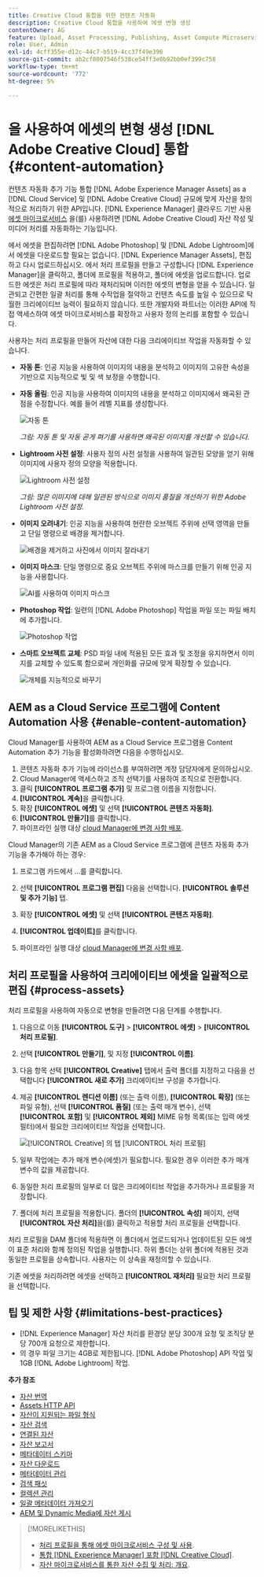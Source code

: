 ```yaml
---
title: Creative Cloud 통합을 위한 컨텐츠 자동화
description: Creative Cloud 통합을 사용하여 에셋 변형 생성
contentOwner: AG
feature: Upload, Asset Processing, Publishing, Asset Compute Microservices
role: User, Admin
exl-id: 4cff355e-d12c-44c7-b519-4cc37f49e396
source-git-commit: ab2cf8007546f538ce54ff3e0b92bb0ef399c758
workflow-type: tm+mt
source-wordcount: '772'
ht-degree: 5%

---
```


# 을 사용하여 에셋의 변형 생성 [!DNL Adobe Creative Cloud] 통합 {#content-automation}

컨텐츠 자동화 추가 기능 통합 [!DNL Adobe Experience Manager Assets] as a [!DNL Cloud Service] 및 [!DNL Adobe Creative Cloud] 규모에 맞게 자산을 창의적으로 처리하기 위한 API입니다. [!DNL Experience Manager] 클라우드 기반 사용 [에셋 마이크로서비스](/help/assets/asset-microservices-overview.md) 을(를) 사용하려면 [!DNL Adobe Creative Cloud] 자산 작성 및 미디어 처리를 자동화하는 기능입니다.

에서 에셋을 편집하려면 [!DNL Adobe Photoshop] 및 [!DNL Adobe Lightroom]에서 에셋을 다운로드할 필요는 없습니다. [!DNL Experience Manager Assets], 편집하고 다시 업로드하십시오. 에서 처리 프로필을 만들고 구성합니다 [!DNL Experience Manager]을 클릭하고, 폴더에 프로필을 적용하고, 폴더에 에셋을 업로드합니다. 업로드한 에셋은 처리 프로필에 따라 재처리되며 이러한 에셋의 변형을 얻을 수 있습니다. 일관되고 간편한 일괄 처리를 통해 수작업을 절약하고 컨텐츠 속도를 높일 수 있으므로 탁월한 크리에이티브 능력이 필요하지 않습니다. 또한 개발자와 파트너는 이러한 API에 직접 액세스하여 에셋 마이크로서비스를 확장하고 사용자 정의 논리를 포함할 수 있습니다.

사용자는 처리 프로필을 만들어 자산에 대한 다음 크리에이티브 작업을 자동화할 수 있습니다.

* **자동 톤**: 인공 지능을 사용하여 이미지의 내용을 분석하고 이미지의 고유한 속성을 기반으로 지능적으로 빛 및 색 보정을 수행합니다.

* **자동 올림**: 인공 지능을 사용하여 이미지의 내용을 분석하고 이미지에서 왜곡된 관점을 수정합니다. 예를 들어 레벨 지표를 생성합니다.

  ![자동 톤](/help/assets/assets/content-automation-autotone.png)

  *그림: 자동 톤 및 자동 곧게 펴기를 사용하면 왜곡된 이미지를 개선할 수 있습니다.*

* **Lightroom 사전 설정**: 사용자 정의 사전 설정을 사용하여 일관된 모양을 얻기 위해 이미지에 사용자 정의 모양을 적용합니다.

  ![Lightroom 사전 설정](/help/assets/assets/content-automation-lrpresets.png)

  *그림: 많은 이미지에 대해 일관된 방식으로 이미지 품질을 개선하기 위한 Adobe Lightroom 사전 설정.*

* **이미지 오려내기**: 인공 지능을 사용하여 현란한 오브젝트 주위에 선택 영역을 만들고 단일 명령으로 배경을 제거합니다.

  ![배경을 제거하고 사진에서 이미지 잘라내기](/help/assets/assets/content-automation-backgroundremove.png)

* **이미지 마스크**: 단일 명령으로 중요 오브젝트 주위에 마스크를 만들기 위해 인공 지능을 사용합니다.

  ![AI를 사용하여 이미지 마스크](/help/assets/assets/content-automation-mask.png)

* **Photoshop 작업**: 일련의 [!DNL Adobe Photoshop] 작업을 파일 또는 파일 배치에 추가합니다.

  ![Photoshop 작업](/help/assets/assets/content-automation-psactions.png)

* **스마트 오브젝트 교체**: PSD 파일 내에 적용된 모든 효과 및 조정을 유지하면서 이미지를 교체할 수 있도록 함으로써 개인화를 규모에 맞게 확장할 수 있습니다.

  ![개체를 지능적으로 바꾸기](/help/assets/assets/content-automation-objectreplace.png)

## AEM as a Cloud Service 프로그램에 Content Automation 사용 {#enable-content-automation}

Cloud Manager를 사용하여 AEM as a Cloud Service 프로그램용 Content Automation 추가 기능을 활성화하려면 다음을 수행하십시오.

1. 콘텐츠 자동화 추가 기능에 라이선스를 부여하려면 계정 담당자에게 문의하십시오.
1. Cloud Manager에 액세스하고 조직 선택기를 사용하여 조직으로 전환합니다.
1. 클릭 **[!UICONTROL 프로그램 추가]** 및 프로그램 이름을 지정합니다.
1. **[!UICONTROL 계속]**&#x200B;을 클릭합니다.
1. 확장 **[!UICONTROL 에셋]** 및 선택 **[!UICONTROL 콘텐츠 자동화]**.
1. **[!UICONTROL 만들기]**&#x200B;를 클릭합니다.
1. 파이프라인 실행 대상 [cloud Manager에 변경 사항 배포](https://experienceleague.adobe.com/docs/experience-manager-cloud-service/content/implementing/using-cloud-manager/deploy-code.html).

Cloud Manager의 기존 AEM as a Cloud Service 프로그램에 콘텐츠 자동화 추가 기능을 추가해야 하는 경우:

1. 프로그램 카드에서 ...를 클릭합니다.

1. 선택 **[!UICONTROL 프로그램 편집]** 다음을 선택합니다. **[!UICONTROL 솔루션 및 추가 기능]** 탭.

1. 확장 **[!UICONTROL 에셋]** 및 선택 **[!UICONTROL 콘텐츠 자동화]**.
1. **[!UICONTROL 업데이트]**&#x200B;를 클릭합니다.
1. 파이프라인 실행 대상 [cloud Manager에 변경 사항 배포](https://experienceleague.adobe.com/docs/experience-manager-cloud-service/content/implementing/using-cloud-manager/deploy-code.html).

## 처리 프로필을 사용하여 크리에이티브 에셋을 일괄적으로 편집 {#process-assets}

처리 프로필을 사용하여 자동으로 변형을 만들려면 다음 단계를 수행합니다.

1. 다음으로 이동 **[!UICONTROL 도구]** > **[!UICONTROL 에셋]** > **[!UICONTROL 처리 프로필]**.

1. 선택 **[!UICONTROL 만들기]**, 및 지정 **[!UICONTROL 이름]**.

1. 다음 항목 선택 **[!UICONTROL Creative]** 탭에서 출력 폴더를 지정하고 다음을 선택합니다 **[!UICONTROL 새로 추가]** 크리에이티브 구성을 추가합니다.

1. 제공 **[!UICONTROL 렌디션 이름]** (또는 출력 이름), **[!UICONTROL 확장]** (또는 파일 유형), 선택 **[!UICONTROL 품질]** (또는 출력 매개 변수), 선택 **[!UICONTROL 포함]** 및 **[!UICONTROL 제외]** MIME 유형 목록(또는 입력 에셋 필터)에서 필요한 크리에이티브 작업을 선택합니다.

   ![[!UICONTROL Creative] 의 탭 [!UICONTROL 처리 프로필]](assets/creative-processing-profile.png)

1. 일부 작업에는 추가 매개 변수(에셋)가 필요합니다. 필요한 경우 이러한 추가 매개 변수의 값을 제공합니다.

1. 동일한 처리 프로필의 일부로 더 많은 크리에이티브 작업을 추가하거나 프로필을 저장합니다.

1. 폴더에 처리 프로필을 적용합니다. 폴더의 **[!UICONTROL 속성]** 페이지, 선택 **[!UICONTROL 자산 처리]**&#x200B;을(를) 클릭하고 적용할 처리 프로필을 선택합니다.

처리 프로필을 DAM 폴더에 적용하면 이 폴더에서 업로드되거나 업데이트된 모든 에셋이 표준 처리와 함께 정의된 작업을 실행합니다. 하위 폴더는 상위 폴더에 적용된 것과 동일한 프로필을 상속합니다. 사용자는 이 상속을 재정의할 수 있습니다.

기존 에셋을 처리하려면 에셋을 선택하고 **[!UICONTROL 재처리]** 필요한 처리 프로필을 선택합니다.

## 팁 및 제한 사항 {#limitations-best-practices}

* [!DNL Experience Manager] 자산 처리를 환경당 분당 300개 요청 및 조직당 분당 700개 요청으로 제한합니다.
* 의 경우 파일 크기는 4GB로 제한됩니다. [!DNL Adobe Photoshop] API 작업 및 1GB [!DNL Adobe Lightroom] 작업.

**추가 참조**

* [자산 번역](translate-assets.md)
* [Assets HTTP API](mac-api-assets.md)
* [자산이 지원되는 파일 형식](file-format-support.md)
* [자산 검색](search-assets.md)
* [연결된 자산](use-assets-across-connected-assets-instances.md)
* [자산 보고서](asset-reports.md)
* [메타데이터 스키마](metadata-schemas.md)
* [자산 다운로드](download-assets-from-aem.md)
* [메타데이터 관리](manage-metadata.md)
* [검색 패싯](search-facets.md)
* [컬렉션 관리](manage-collections.md)
* [일괄 메타데이터 가져오기](metadata-import-export.md)
* [AEM 및 Dynamic Media에 자산 게시](/help/assets/publish-assets-to-aem-and-dm.md)

>[!MORELIKETHIS]
>
>* [처리 프로필을 통해 에셋 마이크로서비스 구성 및 사용](/help/assets/asset-microservices-configure-and-use.md).
>* [통합 [!DNL Experience Manager] 포함 [!DNL Creative Cloud]](/help/assets/aem-cc-integration-best-practices.md).
>* [자산 마이크로서비스를 통한 자산 수집 및 처리: 개요](/help/assets/asset-microservices-overview.md).

